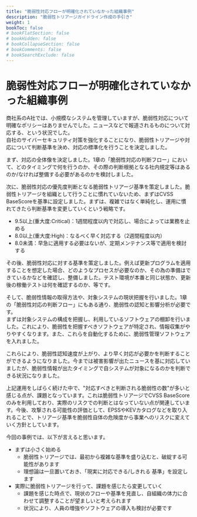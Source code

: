 ```yaml
---
title: "脆弱性対応フローが明確化されていなかった組織事例"
description: "脆弱性トリアージガイドライン作成の手引き"
weight: 1
bookToc: false
# bookFlatSection: false
# bookHidden: false
# bookCollapseSection: false
# bookComments: false
# bookSearchExclude: false
---
```

# 脆弱性対応フローが明確化されていなかった組織事例
商社系のA社では、小規模なシステムを管理していますが、脆弱性対応について明確なポリシーはありませんでした。ニュースなどで報道されるものについて対応する、という状況でした。  
自社のサイバーセキュリティ対策を強化することになり、脆弱性トリアージや対応について判断基準を決め、対応の標準化を行うことを決定しました。  

まず、対応の全体像を決定しました。1章の「脆弱性対応の判断フロー」において、どのタイミングで何を行うのか、その際の判断根拠となる社内規定等はあるのか/なければ整備する必要があるのかを検討しました。  

次に、脆弱性対応の優先度判断となる脆弱性トリアージ基準を策定しました。脆弱性トリアージを組織として行うことに慣れていないため、まずはCVSS BaseScoreを基準に設定しました。まずは、複雑ではなく単純化し、運用に慣れてきたら判断基準を変更していくという戦略です。  
- 9.5以上(重大度:Critical)：1週間程度以内で対応し、場合によっては業務を止める
- 8.0以上(重大度:High)：なるべく早く対応する（2週間程度以内）
- 8.0未満：早急に適用する必要はないが、定期メンテナンス等で適用を検討する

その後、脆弱性対応に対する基準を策定しました。例えば更新プログラムを適用することを想定した場合、どのようなプロセスが必要なのか、その為の準備はできているかなどを確認し、整備しました。テスト環境が本番と同じ状態か、更新後の稼働テストは何を確認するのか、等です。  

そして、脆弱性情報の取得方法や、対象システムの現状把握を行いました。1章の「脆弱性対応の判断フロー」にもある通り、脆弱性の認知と影響分析が必要です。  
まずは対象システムの構成を把握し、利用しているソフトウェアの棚卸を行いました。これにより、脆弱性を把握すべきソフトウェアが特定され、情報収集がやりやすくなります。また、これらを自動化するために、脆弱性管理ソフトウェアを入れました。

これらにより、脆弱性認知速度が上がり、より早く対応が必要かを判断することができるようになりました。今までは被害影響が出たニュースを基に対応していましたが、脆弱性情報が出たタイミングで自システムが対象になるのかを判断できる状況になりました。  

上記運用をしばらく続けた中で、"対応すべきと判断される脆弱性の数"が多いと感じる点が、課題となっています。これは脆弱性トリアージでCVSS BaseScoreのみを利用しており、実際のリスクでの判断とはなっていない点が関連しています。今後、攻撃される可能性の評価として、EPSSやKEVカタログなどを取り入れることで、トリアージ基準を脆弱性自体の危険度から事業へのリスクに変えていく方針としています。  

今回の事例では、以下が言えると思います。  
- まずは小さく始める
    - 脆弱性トリアージでは、最初から複雑な基準を盛り込むと、破綻する可能性があります
    - 理想論は一旦置いておき、「現実に対応できる/しきれる 基準」を設定します
- 実際に脆弱性トリアージを行って、課題を感じたら変更していく
    - 課題を感じた時点で、現状のフローや基準を見直し、自組織の体力に合わせて調整することが望ましいと考えられます
    - 状況により、人員の増強やソフトウェアの導入も検討が必要です